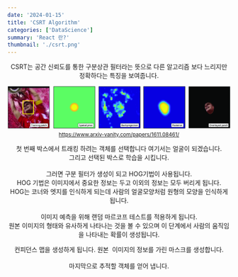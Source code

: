 ```yaml
---
date: '2024-01-15'
title: 'CSRT Algorithm'
categories: ['DataScience']
summary: 'React 란?'
thumbnail: './csrt.png'
---
```


<div align=center>
CSRT는 공간 신뢰도를 통한 구분상관 필터라는 뜻으로
다른 알고리즘 보다 느리지만 정확하다는 특징을 보여줍니다.

![](./csrt.png)
<small>https://www.arxiv-vanity.com/papers/1611.08461/</small>

첫 번째 박스에서 트래킹 하려는 객체를 선택합니다 여기서는 얼굴이 되겠습니다.<br>
그리고 선택된 박스로 학습을 시킵니다.<br>
<br>
그러면 구분 필터가 생성이 되고 HOG기법이 사용됩니다.<br>
HOG 기법은 이미지에서 중요한 정보는 두고 이외의 정보는 모두 버리게 됩니다.<br>
HOG는 코너와 엣지를 인식하게 되는데 사람의 얼굴모양처럼 원형의 모양을 인식하게 됩니다.<br>
<br>
이미지 예측을 위해 랜덤 마르코프 테스트를 적용하게 됩니다.<br>
원본 이미지의 형태와 유사하게 나타나는 것을 볼 수 있으며 이 단계에서 사람의 움직임을 나타내는 확률이 생성됩니다.<br>

컨피던스 맵을 생성하게 됩니다. 원본  이미지의 정보를 가린 마스크를 생성합니다.<br>
<br>
마지막으로 추적할 객체를 얻어 냅니다.

</div>
